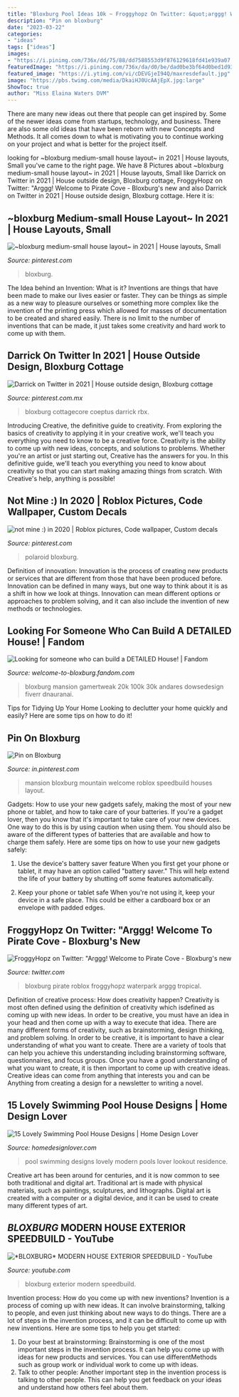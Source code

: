 ```yaml
---
title: "Bloxburg Pool Ideas 10k ~ Froggyhopz On Twitter: &quot;arggg! Welcome To Pirate Cove"
description: "Pin on bloxburg"
date: "2023-03-22"
categories:
- "ideas"
tags: ["ideas"]
images:
- "https://i.pinimg.com/736x/dd/75/88/dd7588553d9f876129618fd41e939a07.jpg"
featuredImage: "https://i.pinimg.com/736x/da/d0/be/dad0be3bf64d0bed1d9359aa58f7788d.jpg"
featured_image: "https://i.ytimg.com/vi/cDEVGjeI94Q/maxresdefault.jpg"
image: "https://pbs.twimg.com/media/DkaiHJ0UcAAjEpX.jpg:large"
ShowToc: true
author: "Miss Elaina Waters DVM"
---
```



There are many new ideas out there that people can get inspired by. Some of the newer ideas come from startups, technology, and business. There are also some old ideas that have been reborn with new Concepts and Methods. It all comes down to what is motivating you to continue working on your project and what is better for the project itself.

	

		
looking for ~bloxburg medium-small house layout~ in 2021 | House layouts, Small you've came to the right page. We have 8 Pictures about ~bloxburg medium-small house layout~ in 2021 | House layouts, Small like Darrick on Twitter in 2021 | House outside design, Bloxburg cottage, FroggyHopz on Twitter: &quot;Arggg! Welcome to Pirate Cove - Bloxburg&#039;s new and also Darrick on Twitter in 2021 | House outside design, Bloxburg cottage. Here it is:
		
    
## ~bloxburg Medium-small House Layout~ In 2021 | House Layouts, Small

<img loading=lazy src="https://i.pinimg.com/736x/da/d0/be/dad0be3bf64d0bed1d9359aa58f7788d.jpg" onerror="this.onerror=null;this.src='https://tse2.mm.bing.net/th?id=OIP.1uVA1b53gw8_9aIRfKCiEwHaL0&amp;pid=15.1';" alt="~bloxburg medium-small house layout~ in 2021 | House layouts, Small">

_Source: pinterest.com_

>bloxburg. 

	

The Idea behind an Invention: What is it?
Inventions are things that have been made to make our lives easier or faster. They can be things as simple as a new way to pleasure ourselves or something more complex like the invention of the printing press which allowed for masses of documentation to be created and shared easily. There is no limit to the number of inventions that can be made, it just takes some creativity and hard work to come up with them.

    
## Darrick On Twitter In 2021 | House Outside Design, Bloxburg Cottage

<img loading=lazy src="https://i.pinimg.com/736x/dd/16/03/dd1603744ba36c4a97ec0e001104817b.jpg" onerror="this.onerror=null;this.src='https://tse4.mm.bing.net/th?id=OIP.BMiIqbBScCfLFvLUNAlLSwHaFl&amp;pid=15.1';" alt="Darrick on Twitter in 2021 | House outside design, Bloxburg cottage">

_Source: pinterest.com.mx_

>bloxburg cottagecore coeptus darrick rbx. 

	

Introducing Creative, the definitive guide to creativity. From exploring the basics of creativity to applying it in your creative work, we'll teach you everything you need to know to be a creative force.
Creativity is the ability to come up with new ideas, concepts, and solutions to problems. Whether you're an artist or just starting out, Creative has the answers for you. In this definitive guide, we'll teach you everything you need to know about creativity so that you can start making amazing things from scratch. With Creative's help, anything is possible!

    
## Not Mine :) In 2020 | Roblox Pictures, Code Wallpaper, Custom Decals

<img loading=lazy src="https://i.pinimg.com/736x/34/c7/53/34c753c3e2227a3730a76df43dea92ab.jpg" onerror="this.onerror=null;this.src='https://tse3.mm.bing.net/th?id=OIP.Jlvo1FajRAQPU6GLTUscLwHaHU&amp;pid=15.1';" alt="not mine :) in 2020 | Roblox pictures, Code wallpaper, Custom decals">

_Source: pinterest.com_

>polaroid bloxburg. 

	

Definition of innovation:
Innovation is the process of creating new products or services that are different from those that have been produced before. Innovation can be defined in many ways, but one way to think about it is as a shift in how we look at things. Innovation can mean different options or approaches to problem solving, and it can also include the invention of new methods or technologies.

    
## Looking For Someone Who Can Build A DETAILED House! | Fandom

<img loading=lazy src="https://static.wikia.nocookie.net/22e6fe49-01fc-453f-b3a4-61b7f80e7888" onerror="this.onerror=null;this.src='https://tse3.mm.bing.net/th?id=OIP.utCwCVrsr0mUNByeQucCrAHaEK&amp;pid=15.1';" alt="Looking for someone who can build a DETAILED House! | Fandom">

_Source: welcome-to-bloxburg.fandom.com_

>bloxburg mansion gamertweak 20k 100k 30k andares dowsedesign fiverr dnauranai. 

	

Tips for Tidying Up Your Home
Looking to declutter your home quickly and easily? Here are some tips on how to do it!

    
## Pin On Bloxburg

<img loading=lazy src="https://i.pinimg.com/736x/dd/75/88/dd7588553d9f876129618fd41e939a07.jpg" onerror="this.onerror=null;this.src='https://tse1.mm.bing.net/th?id=OIP.8GCXOfHuxVMChbkTYFNsLQHaFj&amp;pid=15.1';" alt="Pin on Bloxburg">

_Source: in.pinterest.com_

>mansion bloxburg mountain welcome roblox speedbuild houses layout. 

	

Gadgets: How to use your new gadgets safely, making the most of your new phone or tablet, and how to take care of your batteries.
If you're a gadget lover, then you know that it's important to take care of your new devices. One way to do this is by using caution when using them. You should also be aware of the different types of batteries that are available and how to charge them safely. Here are some tips on how to use your new gadgets safely: 
1) Use the device's battery saver feature When you first get your phone or tablet, it may have an option called "battery saver." This will help extend the life of your battery by shutting off some features automatically. 

2) Keep your phone or tablet safe When you're not using it, keep your device in a safe place. This could be either a cardboard box or an envelope with padded edges.

    
## FroggyHopz On Twitter: &quot;Arggg! Welcome To Pirate Cove - Bloxburg&#039;s New

<img loading=lazy src="https://pbs.twimg.com/media/DkaiHJ0UcAAjEpX.jpg:large" onerror="this.onerror=null;this.src='https://tse1.mm.bing.net/th?id=OIP.fXTanUtLy-D93T3bFgRldAHaDw&amp;pid=15.1';" alt="FroggyHopz on Twitter: &quot;Arggg! Welcome to Pirate Cove - Bloxburg&#039;s new">

_Source: twitter.com_

>bloxburg pirate roblox froggyhopz waterpark arggg tropical. 

	

Definition of creative process: How does creativity happen?
Creativity is most often defined using the definition of creativity which isdefined as coming up with new ideas. In order to be creative, you must have an idea in your head and then come up with a way to execute that idea. There are many different forms of creativity, such as brainstorming, design thinking, and problem solving.
In order to be creative, it is important to have a clear understanding of what you want to create. There are a variety of tools that can help you achieve this understanding including brainstorming software, questionnaires, and focus groups. Once you have a good understanding of what you want to create, it is then important to come up with creative ideas. Creative ideas can come from anything that interests you and can be Anything from creating a design for a newsletter to writing a novel.

    
## 15 Lovely Swimming Pool House Designs | Home Design Lover

<img loading=lazy src="https://homedesignlover.com/wp-content/uploads/2013/08/6-Bertram-Architects.jpg" onerror="this.onerror=null;this.src='https://tse2.mm.bing.net/th?id=OIP.RKtTs6pFfZKuxM9Vjus4_AHaFb&amp;pid=15.1';" alt="15 Lovely Swimming Pool House Designs | Home Design Lover">

_Source: homedesignlover.com_

>pool swimming designs lovely modern pools lover lookout residence. 

	

Creative art has been around for centuries, and it is now common to see both traditional and digital art. Traditional art is made with physical materials, such as paintings, sculptures, and lithographs. Digital art is created with a computer or a digital device, and it can be used to create many different types of art.

    
## *BLOXBURG* MODERN HOUSE EXTERIOR SPEEDBUILD - YouTube

<img loading=lazy src="https://i.ytimg.com/vi/cDEVGjeI94Q/maxresdefault.jpg" onerror="this.onerror=null;this.src='https://tse2.mm.bing.net/th?id=OIP.HCm2pZcqf-e9iNjlb7cetwHaEK&amp;pid=15.1';" alt="*BLOXBURG* MODERN HOUSE EXTERIOR SPEEDBUILD - YouTube">

_Source: youtube.com_

>bloxburg exterior modern speedbuild. 

	

Invention process: How do you come up with new inventions?
Invention is a process of coming up with new ideas. It can involve brainstorming, talking to people, and even just thinking about new ways to do things. There are a lot of steps in the invention process, and it can be difficult to come up with new inventions. Here are some tips to help you get started: 
1. Do your best at brainstorming: Brainstorming is one of the most important steps in the invention process. It can help you come up with ideas for new products and services. You can use differentMethods such as group work or individual work to come up with ideas. 
2. Talk to other people: Another important step in the invention process is talking to other people. This can help you get feedback on your ideas and understand how others feel about them. 

